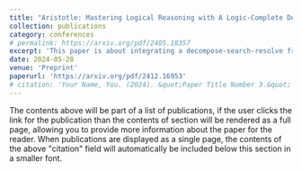 ```yaml
---
title: "Aristotle: Mastering Logical Reasoning with A Logic-Complete Decompose-Search-Resolve Framework"
collection: publications
category: conferences
# permalink: https://arxiv.org/pdf/2405.18357
excerpt: 'This paper is about integrating a decompose-search-resolve framework based on symbolic logic to improve the reasoning chain using LLM'
date: 2024-05-28
venue: 'Preprint'
paperurl: 'https://arxiv.org/pdf/2412.16953'
# citation: 'Your Name, You. (2024). &quot;Paper Title Number 3.&quot; <i>GitHub Journal of Bugs</i>. 1(3).'
---
```


The contents above will be part of a list of publications, if the user clicks the link for the publication than the contents of section will be rendered as a full page, allowing you to provide more information about the paper for the reader. When publications are displayed as a single page, the contents of the above "citation" field will automatically be included below this section in a smaller font.

